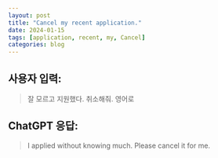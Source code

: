```yaml
---
layout: post
title: "Cancel my recent application."
date: 2024-01-15
tags: [application, recent, my, Cancel]
categories: blog
---
```


## 사용자 입력:
> 잘 모르고 지원했다. 취소해줘. 영어로

## ChatGPT 응답:
> I applied without knowing much. Please cancel it for me.

